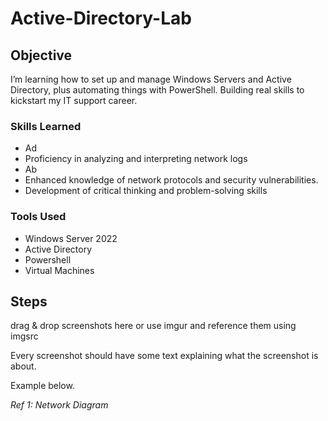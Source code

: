 # Active-Directory-Lab

## Objective

I’m learning how to set up and manage Windows Servers and Active Directory, plus automating things with PowerShell. Building real skills to kickstart my IT support career.

### Skills Learned

- Ad
- Proficiency in analyzing and interpreting network logs
- Ab
- Enhanced knowledge of network protocols and security vulnerabilities.
- Development of critical thinking and problem-solving skills

### Tools Used

- Windows Server 2022
- Active Directory 
- Powershell
- Virtual Machines

## Steps
drag & drop screenshots here or use imgur and reference them using imgsrc

Every screenshot should have some text explaining what the screenshot is about.

Example below.

*Ref 1: Network Diagram*
